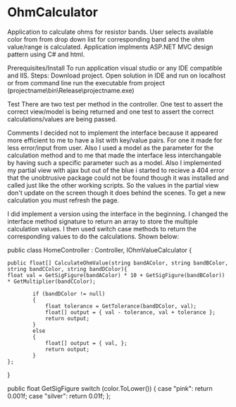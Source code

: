 # OhmCalculator
Application to calculate ohms for resistor bands.  User selects available color from from drop down list for corresponding band and the ohm value/range is calculated.  Application implments ASP.NET MVC design pattern using C# and html. 


Prerequisites/Install
To run application visual studio or any IDE compatible and IIS.
Steps:
Download project.
Open solution in IDE and run on localhost or from command line run the executable from project (projectname\bin\Release\projectname.exe)


Test
There are two test per method in the controller.  One test to assert the correct view/model is being returned and one test to assert the correct calculations/values are being passed.


Comments
I decided not to implement the interface because it appeared more efficient to me to have a list with key/value pairs. For one it made for less error/input from user.  Also I used a model as the parameter for the calculation method and to me that made the interface less interchangable by having such a specific parameter such as a model. Also I implemented my partial view with ajax but out of the blue i started to recieve a 404 error that the unobtrusive package could not be found though it was installed and called just like the other working scripts. So the values in the partial view don't update on the screen though it does behind the scenes. To get a new calculation you must refresh the page.

I did implement a version using the interface in the beginning.  I changed the interface method signature to return an array to store the multiple calculation values.  I then used switch case methods to return the corresponding values to do the calculations. Shown below:


public class HomeController : Controller, IOhmValueCalculator
    {

    public float[] CalculateOhmValue(string bandAColor, string bandBColor, string bandCColor, string bandDColor){
    float val = GetSigFigure(bandAColor) * 10 + GetSigFigure(bandBColor)) * GetMultiplier(bandCColor);

            if (bandDColor != null)
            {
                float tolerance = GetTolerance(bandDColor, val);
                float[] output = { val - tolerance, val + tolerance };
                return output;
            }
            else
            {
                float[] output = { val, };
                return output;
            }
    };

}
            
            
public float GetSigFigure
switch (color.ToLower())
        {
        case "pink":
                return 0.001f;
            case "silver":
                return 0.01f;
           };
           
           
           

